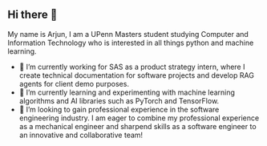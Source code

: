 ## Hi there 👋
My name is Arjun, I am a UPenn Masters student studying Computer and Information Technology who is interested in all things python and machine learning. 
- 🔭 I’m currently working for SAS as a product strategy intern, where I create technical documentation for software projects and develop RAG agents for client demo purposes.   
- 🌱 I’m currently learning and experimenting with machine learning algorithms and AI libraries such as PyTorch and TensorFlow.
- 👯 I’m looking to gain professional experience in the software engineering industry. I am eager to combine my professional experience as a mechanical engineer and sharpend skills as a software engineer to an innovative and collaborative team!
<!--
**a-mahal/a-mahal** is a ✨ _special_ ✨ repository because its `README.md` (this file) appears on your GitHub profile.

Here are some ideas to get you started:

- 🔭 I’m currently working on ...
- 🌱 I’m currently learning ...
- 👯 I’m looking to collaborate on ...
- 🤔 I’m looking for help with ...
- 💬 Ask me about ...
- 📫 How to reach me: ...
- 😄 Pronouns: ...
- ⚡ Fun fact: ...
-->
